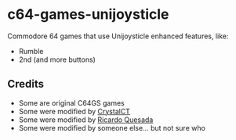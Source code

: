 # c64-games-unijoysticle

Commodore 64 games that use Unijoysticle enhanced features, like:

* Rumble
* 2nd (and more buttons)

## Credits

* Some are original C64GS games
* Some were modified by [CrystalCT][crystal]
* Some were modified by [Ricardo Quesada][riq]
* Some were modified by someone else... but not sure who

[riq]: https://gitlab.com/ricardoquesada
[crystal]: https://github.com/crystalct/5plusbuttonsJoystick

